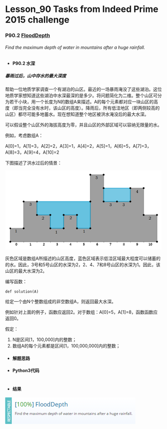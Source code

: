 # Lesson_90 Tasks from Indeed Prime 2015 challenge


### P90.2 [FloodDepth](https://app.codility.com/programmers/lessons/90-tasks_from_indeed_prime_2015_challenge/flood_depth/) 


###### Find the maximum depth of water in mountains after a huge rainfall.

* #### P90.2 水深


##### 暴雨过后，山中存水的最大深度

帮助一位地质学家调查一个有湖泊的山区。最近的一场暴雨淹没了这些湖泊。这位地质学家想知道这些湖泊中水深最深的是多少。将问题简化为二维。整个山区可分为若干小块，用一个长度为N的数组A来描述。A的每个元素都对应一块山区的高度（即当完全没有水时，该山区的高度）。降雨后，所有低洼地区（即两侧较高的山区）都尽可能多地蓄水。现在想知道整个地区被洪水淹没后的最大水深。

可以假设整个山区外的海拔高度为零，并且山区的外部区域可以容纳无限量的水。

例如，考虑数组A：

A[0]=1，A[1]=3，A[2]=2，A[3]=1，A[4]=2，A[5]=1，A[6]=5，A[7]=3，A[8]=3，A[9]=4，A[10]=2

下图描述了洪水过后的情景：

![image](https://github.com/Anfany/Codility-Lessons-By-Python3/blob/master/L90_Tasks%20from%20Indeed%20Prime%202015%20challenge/90.2.1.png)

灰色区域是数组A所描述的山区高度，蓝色区域表示低洼区域最大程度可以储蓄的的水。因此，3号和5号山区的水深为2，2、4、7和8号山区的水深为1。因此，该山区的最大水深为2。

编写函数：
```
def solution(A)
```

给定一个由N个整数组成的非空数组A，则返回最大水深。

例如针对上面的例子，函数应返回2。对于数组：A[0]=5，A[1]=8，函数函数应返回0。

假定：
  1. N是区间[1，100,000]内的整数；
  2. 数组A的每个元素都是区间[1，100,000,000]内的整数；
 

* #### 解题思路



* #### Python3代码


```python

```


* #### 结果


![image](https://github.com/Anfany/Codility-Lessons-By-Python3/blob/master/L90_Tasks%20from%20Indeed%20Prime%202015%20challenge/90.2.png)
